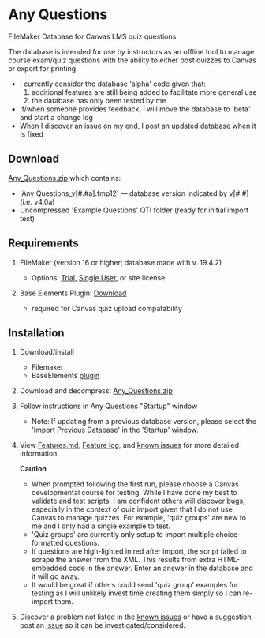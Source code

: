 # Any Questions
FileMaker Database for Canvas LMS quiz questions<br />

The database is intended for use by instructors as an offline tool to manage course exam/quiz questions with the ability to either post quizzes to Canvas or export for printing.<br />


* I currently consider the database 'alpha' code given that:
	1. additional features are still being added to facilitate more general use
	2. the database has only  been tested by me
* If/when someone provides feedback, I will move the database to 'beta' and start a change log
* When I discover an issue on my end, I post an updated database when it is fixed

## Download
[Any_Questions.zip](Any_Questions.zip) which contains:<br />
* 'Any Questions_v[#.#a].fmp12' — database version indicated by v[#.#] (i.e. v4.0a)<br />
* Uncompressed 'Example Questions' QTI folder (ready for initial import test)<br />


## Requirements

1) FileMaker (version 16 or higher; database made with v. 19.4.2)
	* Options: [Trial](https://www.claris.com/trial/ "Claris FileMaker"), [Single User](https://store.claris.com/individuals "Claris FileMaker"), or site license

2) Base Elements Plugin: [Download](https://docs.baseelementsplugin.com/article/522-downloads)
	* required for Canvas quiz upload compatability

## Installation

1. Download/install
	* Filemaker
	* BaseElements [plugin](https://docs.baseelementsplugin.com/article/522-downloads "BaseElements")

2. Download and decompress: [Any_Questions.zip](Any_Questions.zip)<br />

3. Follow instructions in Any Questions "Startup" window
	* Note: If updating from a previous database version, please select the 'Import Previous Database' in the 'Startup' window.

4. View [Features.md](Features.md), [Feature log](feature_log.pdf), and [known issues](known_issues.md) for more detailed information.

	**Caution** <br />
	* When prompted following the first run, please choose a Canvas developmental course for testing. While I have done my best to validate and test scripts, I am confident others will discover bugs, especially in the context of quiz import given that I do not use Canvas to manage quizzes. For example, 'quiz groups' are new to me and I only had a single example to test. <br />
	* 'Quiz groups' are currently only setup to import multiple choice-formatted questions.
	* If questions are high-lighted in red after import, the script failed to scrape the answer from the XML. This results from extra HTML-embedded code in the answer. Enter an answer in the database and it will go away.
	* It would be great if others could send 'quiz group' examples for testing as I will unlikely invest time creating them simply so I can re-import them.

5. Discover a problem not listed in the [known issues](known_issues.md) or have a suggestion, post an [issue](https://github.com/question-db/Any-Questions/issues) so it can be investigated/considered.

